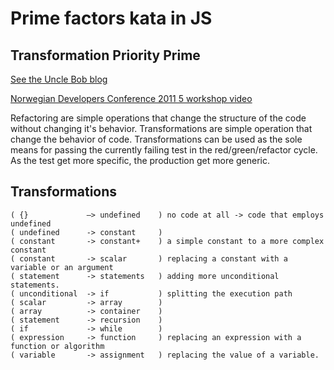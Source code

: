 # Prime factors kata in JS
## Transformation Priority Prime

[See the Uncle Bob blog](https://8thlight.com/blog/uncle-bob/2013/05/27/TheTransformationPriorityPremise.html)

[Norwegian Developers Conference 2011 5 workshop video](https://www.youtube.com/watch?v=B93QezwTQpI)

Refactoring are simple operations that change the structure of the code without changing it's behavior.
Transformations are simple operation that change the behavior of code.
Transformations can be used as the sole means for passing the currently failing test in the red/green/refactor cycle. 
As the test get more specific, the production get more generic.

## Transformations

    ( {}             –> undefined    ) no code at all -> code that employs undefined
    ( undefined      -> constant     )
    ( constant       -> constant+    ) a simple constant to a more complex constant
    ( constant       -> scalar       ) replacing a constant with a variable or an argument
    ( statement      -> statements   ) adding more unconditional statements.
    ( unconditional  -> if           ) splitting the execution path
    ( scalar         -> array        )
    ( array          -> container    )
    ( statement      -> recursion    )
    ( if             -> while        )
    ( expression     -> function     ) replacing an expression with a function or algorithm
    ( variable       -> assignment   ) replacing the value of a variable.


